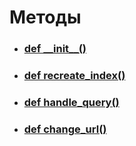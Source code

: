 # Методы
- ### [def \_\_init__()](__init__.md)
- ### [def recreate_index()](recreate_index.md)
- ### [def handle_query()](handle_query.md)
- ### [def change_url()](change_url.md)
